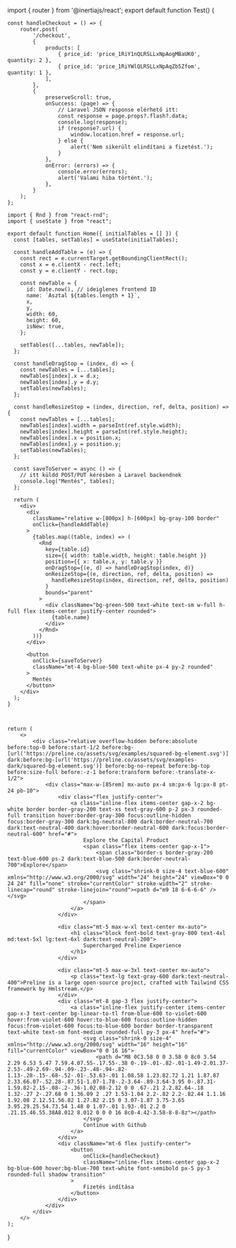 import { router } from '@inertiajs/react';
export default function Test() {


    const handleCheckout = () => {
        router.post(
            '/checkout',
            {
                products: [
                    { price_id: 'price_1RiY1nQLRSLLxNpAogMBaUK0', quantity: 2 },
                    { price_id: 'price_1RiYWlQLRSLLxNpAqZb5Zfom', quantity: 1 },
                ],
            },
            {
                preserveScroll: true,
                onSuccess: (page) => {
                    // Laravel JSON response elérhető itt:
                    const response = page.props?.flash?.data;
                    console.log(response);
                    if (response?.url) {
                        window.location.href = response.url;
                    } else {
                        alert('Nem sikerült elindítani a fizetést.');
                    }
                },
                onError: (errors) => {
                    console.error(errors);
                    alert('Valami hiba történt.');
                },
            }
        );
    };

    import { Rnd } from "react-rnd";
    import { useState } from "react";

    export default function Home({ initialTables = [] }) {
      const [tables, setTables] = useState(initialTables);

      const handleAddTable = (e) => {
        const rect = e.currentTarget.getBoundingClientRect();
        const x = e.clientX - rect.left;
        const y = e.clientY - rect.top;

        const newTable = {
          id: Date.now(), // ideiglenes frontend ID
          name: `Asztal ${tables.length + 1}`,
          x,
          y,
          width: 60,
          height: 60,
          isNew: true,
        };

        setTables([...tables, newTable]);
      };

      const handleDragStop = (index, d) => {
        const newTables = [...tables];
        newTables[index].x = d.x;
        newTables[index].y = d.y;
        setTables(newTables);
      };

      const handleResizeStop = (index, direction, ref, delta, position) => {
        const newTables = [...tables];
        newTables[index].width = parseInt(ref.style.width);
        newTables[index].height = parseInt(ref.style.height);
        newTables[index].x = position.x;
        newTables[index].y = position.y;
        setTables(newTables);
      };

      const saveToServer = async () => {
        // itt küldd POST/PUT kérésben a Laravel backendnek
        console.log("Mentés", tables);
      };

      return (
        <div>
          <div
            className="relative w-[800px] h-[600px] bg-gray-100 border"
            onClick={handleAddTable}
          >
            {tables.map((table, index) => (
              <Rnd
                key={table.id}
                size={{ width: table.width, height: table.height }}
                position={{ x: table.x, y: table.y }}
                onDragStop={(e, d) => handleDragStop(index, d)}
                onResizeStop={(e, direction, ref, delta, position) =>
                  handleResizeStop(index, direction, ref, delta, position)
                }
                bounds="parent"
              >
                <div className="bg-green-500 text-white text-sm w-full h-full flex items-center justify-center rounded">
                  {table.name}
                </div>
              </Rnd>
            ))}
          </div>

          <button
            onClick={saveToServer}
            className="mt-4 bg-blue-500 text-white px-4 py-2 rounded"
          >
            Mentés
          </button>
        </div>
      );
    }
    


    return (
        <>
            <div class="relative overflow-hidden before:absolute before:top-0 before:start-1/2 before:bg-[url('https://preline.co/assets/svg/examples/squared-bg-element.svg')] dark:before:bg-[url('https://preline.co/assets/svg/examples-dark/squared-bg-element.svg')] before:bg-no-repeat before:bg-top before:size-full before:-z-1 before:transform before:-translate-x-1/2">
                <div class="max-w-[85rem] mx-auto px-4 sm:px-6 lg:px-8 pt-24 pb-10">
                    <div class="flex justify-center">
                        <a class="inline-flex items-center gap-x-2 bg-white border border-gray-200 text-xs text-gray-600 p-2 px-3 rounded-full transition hover:border-gray-300 focus:outline-hidden focus:border-gray-300 dark:bg-neutral-800 dark:border-neutral-700 dark:text-neutral-400 dark:hover:border-neutral-600 dark:focus:border-neutral-600" href="#">
                            Explore the Capital Product
                            <span class="flex items-center gap-x-1">
                                <span class="border-s border-gray-200 text-blue-600 ps-2 dark:text-blue-500 dark:border-neutral-700">Explore</span>
                                <svg class="shrink-0 size-4 text-blue-600" xmlns="http://www.w3.org/2000/svg" width="24" height="24" viewBox="0 0 24 24" fill="none" stroke="currentColor" stroke-width="2" stroke-linecap="round" stroke-linejoin="round"><path d="m9 18 6-6-6-6" /></svg>
                            </span>
                        </a>
                    </div>

                    <div class="mt-5 max-w-xl text-center mx-auto">
                        <h1 class="block font-bold text-gray-800 text-4xl md:text-5xl lg:text-6xl dark:text-neutral-200">
                            Supercharged Preline Experience
                        </h1>
                    </div>

                    <div class="mt-5 max-w-3xl text-center mx-auto">
                        <p class="text-lg text-gray-600 dark:text-neutral-400">Preline is a large open-source project, crafted with Tailwind CSS framework by Hmlstream.</p>
                    </div>
                    <div class="mt-8 gap-3 flex justify-center">
                        <a class="inline-flex justify-center items-center gap-x-3 text-center bg-linear-to-tl from-blue-600 to-violet-600 hover:from-violet-600 hover:to-blue-600 focus:outline-hidden focus:from-violet-600 focus:to-blue-600 border border-transparent text-white text-sm font-medium rounded-full py-3 px-4" href="#">
                            <svg class="shrink-0 size-4" xmlns="http://www.w3.org/2000/svg" width="16" height="16" fill="currentColor" viewBox="0 0 16 16">
                                <path d="M8 0C3.58 0 0 3.58 0 8c0 3.54 2.29 6.53 5.47 7.59.4.07.55-.17.55-.38 0-.19-.01-.82-.01-1.49-2.01.37-2.53-.49-2.69-.94-.09-.23-.48-.94-.82-1.13-.28-.15-.68-.52-.01-.53.63-.01 1.08.58 1.23.82.72 1.21 1.87.87 2.33.66.07-.52.28-.87.51-1.07-1.78-.2-3.64-.89-3.64-3.95 0-.87.31-1.59.82-2.15-.08-.2-.36-1.02.08-2.12 0 0 .67-.21 2.2.82.64-.18 1.32-.27 2-.27.68 0 1.36.09 2 .27 1.53-1.04 2.2-.82 2.2-.82.44 1.1.16 1.92.08 2.12.51.56.82 1.27.82 2.15 0 3.07-1.87 3.75-3.65 3.95.29.25.54.73.54 1.48 0 1.07-.01 1.93-.01 2.2 0 .21.15.46.55.38A8.012 8.012 0 0 0 16 8c0-4.42-3.58-8-8-8z"></path>
                            </svg>
                            Continue with Github
                        </a>
                    </div>
                    <div className="mt-6 flex justify-center">
                        <button
                            onClick={handleCheckout}
                            className="inline-flex items-center gap-x-2 bg-blue-600 hover:bg-blue-700 text-white font-semibold px-5 py-3 rounded-full shadow transition"
                        >
                            Fizetés indítása
                        </button>
                    </div>
                </div>
            </div>
        </>
    );
}
